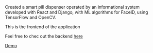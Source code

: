 Created a smart pill dispenser operated by an informational system developed with React and Django, with ML algorithms for FaceID, using TensorFlow and OpenCV.

This is the frontend of the application 

Feel free to chec out the backend <a href="https://github.com/michangelis/MED-Box/">here</a>

<a href="https://drive.google.com/file/d/1JE5R42KJF3SBETBW9wwuwX9OkVE8BKuB/view">Demo</a>
